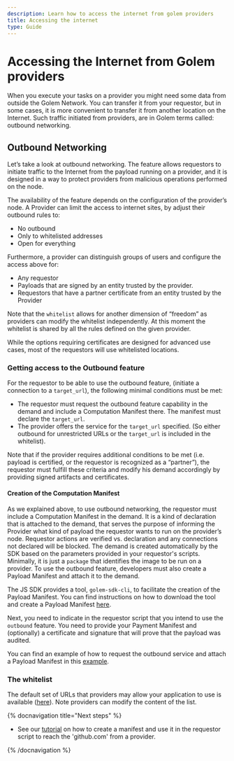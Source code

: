 ```yaml
---
description: Learn how to access the internet from golem providers
title: Accessing the internet
type: Guide
---
```


# Accessing the Internet from Golem providers

When you execute your tasks on a provider you might need some data from outside the Golem Network. You can transfer it from your requestor, but in some cases, it is more convenient to transfer it from another location on the Internet. Such traffic initiated from providers, are in Golem terms called: outbound networking.

<!-- Note that apart from the Outbound, Golem offers you also a `transfer` method that is limited to downloading files from a `URL` location - that feature is used by the provider to download the image before its deployment.
-->

## Outbound Networking

Let’s take a look at outbound networking. The feature allows requestors to initiate traffic to the Internet from the payload running on a provider, and it is designed in a way to protect providers from malicious operations performed on the node.

The availability of the feature depends on the configuration of the provider’s node. A Provider can limit the access to internet sites, by adjust their outbound rules to:

- No outbound
- Only to whitelisted addresses
- Open for everything

Furthermore, a provider can distinguish groups of users and configure the access above for:

- Any requestor
- Payloads that are signed by an entity trusted by the provider.
- Requestors that have a partner certificate from an entity trusted by the Provider

Note that the `whitelist` allows for another dimension of “freedom” as providers can modify the whitelist independently. At this moment the whitelist is shared by all the rules defined on the given provider.

While the options requiring certificates are designed for advanced use cases, most of the requestors will use whitelisted locations.

### Getting access to the Outbound feature

For the requestor to be able to use the outbound feature, (initiate a connection to a `target_url`), the following minimal conditions must be met:

- The requestor must request the outbound feature capability in the demand and include a Computation Manifest there. The manifest must declare the `target_url`.
- The provider offers the service for the `target_url` specified. (So either outbound for unrestricted URLs or the `target_url` is included in the whitelist).

Note that if the provider requires additional conditions to be met (i.e. payload is certified, or the requestor is recognized as a “partner”), the requestor must fulfill these criteria and modify his demand accordingly by providing signed artifacts and certificates.

#### Creation of the Computation Manifest

As we explained above, to use outbound networking, the requestor must include a Computation Manifest in the demand. It is a kind of declaration that is attached to the demand, that serves the purpose of informing the Provider what kind of payload the requestor wants to run on the provider’s node. Requestor actions are verified vs. declaration and any connections not declared will be blocked. The demand is created automatically by the SDK based on the parameters provided in your requestor's scripts. Minimally, it is just a `package` that identifies the image to be run on a provider. To use the outbound feature, developers must also create a Payload Manifest and attach it to the demand.

The JS SDK provides a tool, `golem-sdk-cli`, to facilitate the creation of the Payload Manifest. You can find instructions on how to download the tool and create a Payload Manifest [here](/docs/creators/javascript/guides/golem-sdk-cli).

Next, you need to indicate in the requestor script that you intend to use the `outbound` feature. You need to provide your Payment Manifest and (optionally) a certificate and signature that will prove that the payload was audited.

You can find an example of how to request the outbound service and attach a Payload Manifest in this [example](/docs/creators/javascript/examples/accessing-internet).

### The whitelist

The default set of URLs that providers may allow your application to use is available ([here](https://github.com/golemfactory/ya-installer-resources/tree/main/whitelist)). Note providers can modify the content of the list.

<!--
## Transfer method
-->

{% docnavigation title="Next steps" %}

- See our [tutorial](/docs/creators/javascript/tutorials/accessing-internet) on how to create a manifest and use it in the requestor script to reach the 'github.com' from a provider.

{% /docnavigation %}
